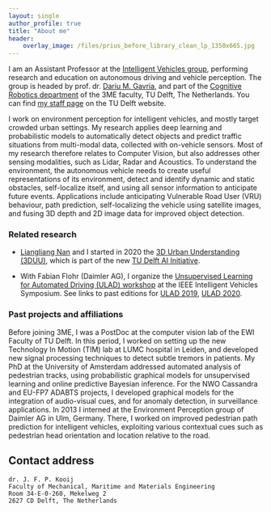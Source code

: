 ```yaml
---
layout: single
author_profile: true
title: "About me"
header:
    overlay_image: /files/prius_before_library_clean_lp_1350x665.jpg
---
```


I am an Assistant Professor at the [Intelligent Vehicles group](http://intelligent-vehicles.org/), performing research and education on autonomous driving and vehicle perception.
The group is headed by prof. dr. [Dariu M. Gavria](http://gavrila.net/), and part of the [Cognitive Robotics department](http://cor.tudelft.nl/) of the 3ME faculty, TU Delft, The Netherlands.
You can find [my staff page](https://www.tudelft.nl/en/staff/j.f.p.kooij/) on the TU Delft website.

I work on environment perception for intelligent vehicles, and mostly target crowded urban settings. My research applies deep learning and probabilistic models to automatically detect objects and predict traffic situations from multi-modal data, collected with on-vehicle sensors. Most of my research therefore relates to Computer Vision, but also addresses other sensing modalities, such as Lidar, Radar and Acoustics.
To understand the environment, the autonomous vehicle needs to create useful representations of its environment, detect and identify dynamic and static obstacles, self-localize itself, and using all sensor information to anticipate future events. Applications include anticipating Vulnerable Road User (VRU) behaviour, path prediction, self-localizing the vehicle using satellite images, and fusing 3D depth and 2D image data for improved object detection.

### Related research
- [Liangliang Nan](https://3d.bk.tudelft.nl/liangliang/) and I started in 2020 the [3D Urban Understanding (3DUU)](https://www.tudelft.nl/en/ai/3duu/), which is part of the new [TU Delft AI Initiative](https://www.tudelft.nl/en/ai/).

- With Fabian Flohr (Daimler AG), I organize the [Unsupervised Learning for Automated Driving (ULAD) workshop](http://ulad-workshop.com) at the IEEE Intelligent Vehicles Symposium. See links to past editions for [ULAD 2019](http://intelligent-vehicles.org/ulad-2019/), [ULAD 2020](http://intellgent-vehicles.org/ulad-2020/).


### Past projects and affiliations
Before joining 3ME, I was a PostDoc at the computer vision lab of the EWI Faculty of TU Delft.
In this period, I worked on setting up the new Technology In Motion (TIM) lab at LUMC hospital in Leiden, and developed new signal processing techniques to detect subtle tremors in patients.
My PhD at the University of Amsterdam addressed automated analysis of pedestrian tracks, using probabilistic graphical models for unsupervised learning and online predictive Bayesian inference.
For the NWO Cassandra and EU-FP7 ADABTS projects, I developed graphical models for the integration of audio-visual cues, and for anomaly detection, in surveillance applications. 
In 2013 I interned at the Environment Perception group of Daimler AG in Ulm, Germany.
There, I worked on improved pedestrian path prediction for intelligent vehicles,
exploiting various contextual cues such as pedestrian head orientation and location relative to the road.


## Contact address

    dr. J. F. P. Kooij
    Faculty of Mechanical, Maritime and Materials Engineering
    Room 34-E-0-260, Mekelweg 2
    2627 CD Delft, The Netherlands

